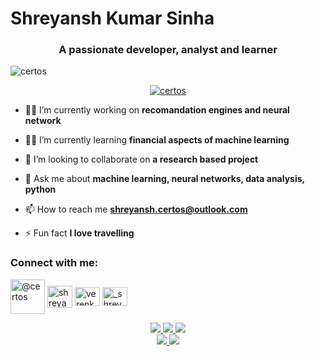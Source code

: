 # Shreyansh Kumar Sinha
<h3 align="center">A passionate developer, analyst and learner</h3>
<p align="left"> <img src="https://komarev.com/ghpvc/?username=certos&label=Profile%20views&color=0e75b6&style=flat" alt="certos" /> </p>
<p align="center"> <a href="https://github.com/ryo-ma/github-profile-trophy"><img src="https://github-profile-trophy.vercel.app/?username=certos&theme=onedark" alt="certos" /></a> </p>

- 🧑‍💻 I’m currently working on **recomandation engines and neural network**

- ✍🏽 I’m currently learning **financial aspects of machine learning**

- 👯 I’m looking to collaborate on **a research based project**

- 💬 Ask me about **machine learning, neural networks, data analysis, python**

- 📫 How to reach me **shreyansh.certos@outlook.com**

- ⚡ Fun fact **I love travelling**

<h3 align="left">Connect with me:</h3>
<p align="left">
<a href="https://dev.to/@certos" target="blank"><img align="center" src="https://cdn.icon-icons.com/icons2/2248/PNG/512/dev_to_icon_136699.png" alt="@certos" height="55" width="55" /></a>
<a href="https://linkedin.com/in/shreyansh-sinha" target="blank"><img align="center" src="https://www.vectorico.com/wp-content/uploads/2018/02/LinkedIn-Icon-Squircle-Dark-560x560.png" alt="shreyansh-sinha" height="35" width="40" /></a>
<a href="https://kaggle.com/verenko" target="blank"><img align="center" src="https://logodix.com/logo/1078480.png" alt="verenko" height="30" width="40" /></a>
<a href="https://instagram.com/_shreyansh_sinha" target="blank"><img align="center" src="https://raw.githubusercontent.com/rahuldkjain/github-profile-readme-generator/master/src/images/icons/Social/instagram.svg" alt="_shreyansh_sinha" height="30" width="40" /></a>
</p>

<p align="center">
  <a href="https://github.com/CERTOS" target="_blank" rel="noopener noreferrer">
    <img src="https://forthebadge.com/images/badges/built-with-love.svg" />
 </a>
  <a href="https://github.com/CERTOS" target="_blank" rel="noopener noreferrer">
    <img src="https://forthebadge.com/images/badges/made-with-markdown.svg" />
 </a>
  <a href="https://github.com/CERTOS" target="_blank" rel="noopener noreferrer">
    <img src="https://forthebadge.com/images/badges/open-source.svg" />
 </a>
 <br />
 <a href="https://github.com/CERTOS/" target="_blank" rel="noopener noreferrer">
    <img src="https://forthebadge.com/images/badges/check-it-out.svg" />
 </a>
  <a href="https://github.com/CERTOS" target="_blank" rel="noopener noreferrer">
    <img src="https://forthebadge.com/images/badges/built-by-developers.svg" />
 </a>
</p>
